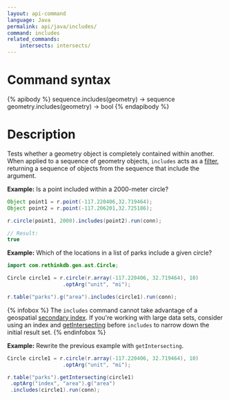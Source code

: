 ```yaml
---
layout: api-command
language: Java
permalink: api/java/includes/
command: includes
related_commands:
    intersects: intersects/
---
```

# Command syntax #

{% apibody %}
sequence.includes(geometry) &rarr; sequence
geometry.includes(geometry) &rarr; bool
{% endapibody %}

# Description #

Tests whether a geometry object is completely contained within another. When applied to a sequence of geometry objects, `includes` acts as a [filter](/api/java/filter), returning a sequence of objects from the sequence that include the argument.


__Example:__ Is a point included within a 2000-meter circle?

```java
Object point1 = r.point(-117.220406,32.719464);
Object point2 = r.point(-117.206201,32.725186);

r.circle(point1, 2000).includes(point2).run(conn);

// Result:
true
```

__Example:__ Which of the locations in a list of parks include a given circle?

```java
import com.rethinkdb.gen.ast.Circle;

Circle circle1 = r.circle(r.array(-117.220406, 32.719464), 10)
                  .optArg("unit", "mi");

r.table("parks").g("area").includes(circle1).run(conn);
```

{% infobox %}
The `includes` command cannot take advantage of a geospatial [secondary index](/docs/secondary-indexes/javascript). If you're working with large data sets, consider using an index and [getIntersecting](/api/javascript/get_intersecting) before `includes` to narrow down the initial result set.
{% endinfobox %}

__Example:__ Rewrite the previous example with `getIntersecting`.

```java
Circle circle1 = r.circle(r.array(-117.220406, 32.719464), 10)
                  .optArg("unit", "mi");

r.table("parks").getIntersecting(circle1)
 .optArg("index", "area").g("area")
 .includes(circle1).run(conn);
```

